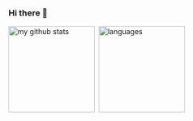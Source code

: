 ### Hi there 👋

<!--
**jahnli/jahnli** is a ✨ _special_ ✨ repository because its `README.md` (this file) appears on your GitHub profile.

Here are some ideas to get you started:

- 🔭 I’m currently working on ...
- 🌱 I’m currently learning ...
- 👯 I’m looking to collaborate on ...
- 🤔 I’m looking for help with ...
- 💬 Ask me about ...
- 📫 How to reach me: ...
- 😄 Pronouns: ...
- ⚡ Fun fact: ...
-->


<p align="left">
  <img align="center" src="https://github-readme-stats.vercel.app/api?username=jahnli&count_private=true&hide=prs&bg_color=30,e96443,904e95&title_color=fff&text_color=fff" alt="my github stats" height="170"  />&nbsp;
  <img align="center" src="https://github-readme-stats.vercel.app/api/top-langs/?username=jahnli&layout=compact&bg_color=30,e96443,904e95&title_color=fff&text_color=fff" alt="languages"  height="170" />
</p>
